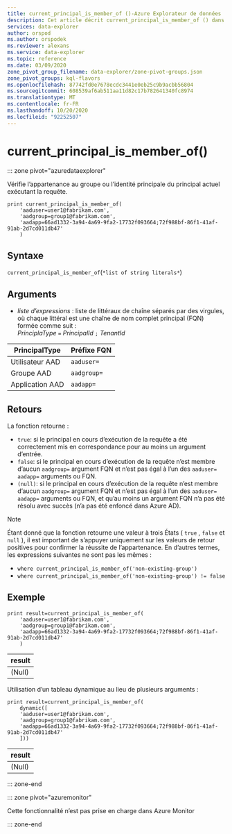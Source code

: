 ```yaml
---
title: current_principal_is_member_of ()-Azure Explorateur de données
description: Cet article décrit current_principal_is_member_of () dans Azure Explorateur de données.
services: data-explorer
author: orspod
ms.author: orspodek
ms.reviewer: alexans
ms.service: data-explorer
ms.topic: reference
ms.date: 03/09/2020
zone_pivot_group_filename: data-explorer/zone-pivot-groups.json
zone_pivot_groups: kql-flavors
ms.openlocfilehash: 87742fd0e7678ecdc3441e0eb25c9b9acbb56804
ms.sourcegitcommit: 608539af6ab511aa11d82c17b782641340fc8974
ms.translationtype: MT
ms.contentlocale: fr-FR
ms.lasthandoff: 10/20/2020
ms.locfileid: "92252507"
---
```

# <a name="current_principal_is_member_of"></a>current_principal_is_member_of()

::: zone pivot="azuredataexplorer"

Vérifie l’appartenance au groupe ou l’identité principale du principal actuel exécutant la requête.

```kusto
print current_principal_is_member_of(
    'aaduser=user1@fabrikam.com', 
    'aadgroup=group1@fabrikam.com',
    'aadapp=66ad1332-3a94-4a69-9fa2-17732f093664;72f988bf-86f1-41af-91ab-2d7cd011db47'
    )
```

## <a name="syntax"></a>Syntaxe

`current_principal_is_member_of`(`*list of string literals*`)

## <a name="arguments"></a>Arguments

* *liste d’expressions* : liste de littéraux de chaîne séparés par des virgules, où chaque littéral est une chaîne de nom complet principal (FQN) formée comme suit :  
*PrinciplaType* `=` *PrincipalId* `;` *TenantId*

| PrincipalType   | Préfixe FQN  |
|-----------------|-------------|
| Utilisateur AAD        | `aaduser=`  |
| Groupe AAD       | `aadgroup=` |
| Application AAD | `aadapp=`   |

## <a name="returns"></a>Retours
  
La fonction retourne :
* `true`: si le principal en cours d’exécution de la requête a été correctement mis en correspondance pour au moins un argument d’entrée.
* `false`: si le principal en cours d’exécution de la requête n’est membre d’aucun `aadgroup=` argument FQN et n’est pas égal à l’un des `aaduser=` `aadapp=` arguments ou FQN.
* `(null)`: si le principal en cours d’exécution de la requête n’est membre d’aucun `aadgroup=` argument FQN et n’est pas égal à l’un des `aaduser=` `aadapp=` arguments ou FQN, et qu’au moins un argument FQN n’a pas été résolu avec succès (n’a pas été enfoncé dans Azure AD). 

> [!NOTE]
> Étant donné que la fonction retourne une valeur à trois États ( `true` , `false` et `null` ), il est important de s’appuyer uniquement sur les valeurs de retour positives pour confirmer la réussite de l’appartenance. En d’autres termes, les expressions suivantes ne sont pas les mêmes :
> 
> * `where current_principal_is_member_of('non-existing-group')`
> * `where current_principal_is_member_of('non-existing-group') != false` 


## <a name="example"></a>Exemple

<!-- csl: https://help.kusto.windows.net/Samples -->
```kusto
print result=current_principal_is_member_of(
    'aaduser=user1@fabrikam.com', 
    'aadgroup=group1@fabrikam.com',
    'aadapp=66ad1332-3a94-4a69-9fa2-17732f093664;72f988bf-86f1-41af-91ab-2d7cd011db47'
    )
```

| result |
|--------|
| (Null) |

Utilisation d’un tableau dynamique au lieu de plusieurs arguments :

<!-- csl: https://help.kusto.windows.net/Samples -->
```kusto
print result=current_principal_is_member_of(
    dynamic([
    'aaduser=user1@fabrikam.com', 
    'aadgroup=group1@fabrikam.com',
    'aadapp=66ad1332-3a94-4a69-9fa2-17732f093664;72f988bf-86f1-41af-91ab-2d7cd011db47'
    ]))
```

| result |
|--------|
| (Null) |

::: zone-end

::: zone pivot="azuremonitor"

Cette fonctionnalité n’est pas prise en charge dans Azure Monitor

::: zone-end
